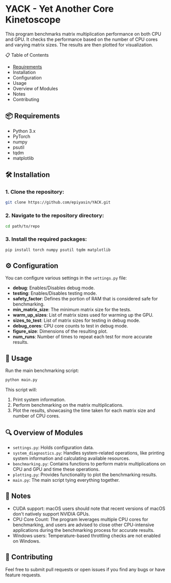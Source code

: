 # YACK - Yet Another Core Kinetoscope
 
This program benchmarks matrix multiplication performance on both CPU and GPU. It checks the performance based on the number of CPU cores and varying matrix sizes. The results are then plotted for visualization.

📋 Table of Contents

- [Requirements](#requirements)
- Installation
- Configuration
- Usage
- Overview of Modules
- Notes
- Contributing

## 📦 Requirements

- Python 3.x
- PyTorch
- numpy
- psutil
- tqdm
- matplotlib

## 🛠 Installation 

### 1. Clone the repository:

```bash
git clone https://github.com/epiyasin/YACK.git
```
### 2. Navigate to the repository directory:

```bash
cd path/to/repo
```

### 3. Install the required packages:
```bash
pip install torch numpy psutil tqdm matplotlib
```

## ⚙ Configuration

You can configure various settings in the `settings.py` file:

- **debug**: Enables/Disables debug mode.
- **testing**: Enables/Disables testing mode.
- **safety_factor**: Defines the portion of RAM that is considered safe for benchmarking.
- **min_matrix_size**: The minimum matrix size for the tests.
- **warm_up_sizes**: List of matrix sizes used for warming up the GPU.
- **sizes_to_test**: List of matrix sizes for testing in debug mode.
- **debug_cores**: CPU core counts to test in debug mode.
- **figure_size**: Dimensions of the resulting plot.
- **num_runs**: Number of times to repeat each test for more accurate results.

## 🚀 Usage

Run the main benchmarking script:

```bash
python main.py
```

This script will:

1. Print system information.
2. Perform benchmarking on the matrix multiplications.
3. Plot the results, showcasing the time taken for each matrix size and number of CPU cores.

## 🔍 Overview of Modules

- `settings.py`: Holds configuration data.
- `system_diagnostics.py`: Handles system-related operations, like printing system information and calculating available resources.
- `benchmarking.py`: Contains functions to perform matrix multiplications on CPU and GPU and time these operations.
- `plotting.py`: Provides functionality to plot the benchmarking results.
- `main.py`: The main script tying everything together.

## 🔔 Notes

- CUDA support: macOS users should note that recent versions of macOS don't natively support NVIDIA GPUs.
- CPU Core Count: The program leverages multiple CPU cores for benchmarking, and users are advised to close other CPU-intensive applications during the benchmarking process for accurate results.
- Windows users: Temperature-based throttling checks are not enabled on Windows.

## 🤝 Contributing

Feel free to submit pull requests or open issues if you find any bugs or have feature requests.